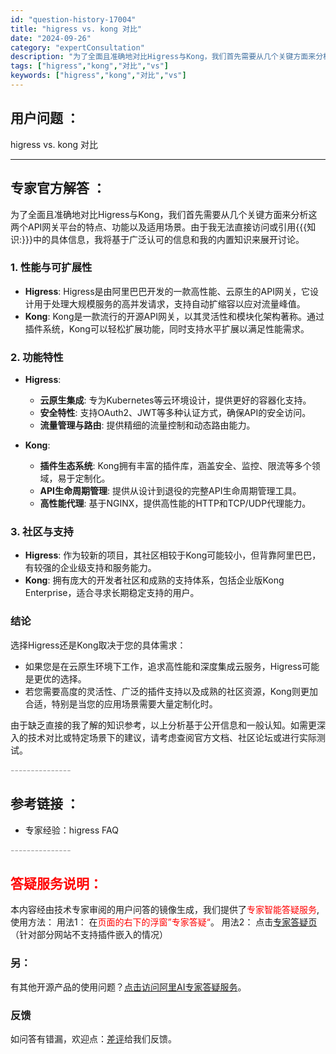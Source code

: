 ```yaml
---
id: "question-history-17004"
title: "higress vs. kong 对比"
date: "2024-09-26"
category: "expertConsultation"
description: "为了全面且准确地对比Higress与Kong，我们首先需要从几个关键方面来分析这两个API网关平台的特点、功能以及适用场景。由于我无法直接访问或引用知识:中的具体信息，我将基于广泛认可的信息和我的内置知识来展开讨论。### 1. **性能与可扩展性**- **Higress**: Higress是由"
tags: ["higress","kong","对比","vs"]
keywords: ["higress","kong","对比","vs"]
---
```


## 用户问题 ： 
 higress vs. kong 对比  

---------------
## 专家官方解答 ：

为了全面且准确地对比Higress与Kong，我们首先需要从几个关键方面来分析这两个API网关平台的特点、功能以及适用场景。由于我无法直接访问或引用{{{知识:}}}中的具体信息，我将基于广泛认可的信息和我的内置知识来展开讨论。

### 1. **性能与可扩展性**

- **Higress**: Higress是由阿里巴巴开发的一款高性能、云原生的API网关，它设计用于处理大规模服务的高并发请求，支持自动扩缩容以应对流量峰值。
- **Kong**: Kong是一款流行的开源API网关，以其灵活性和模块化架构著称。通过插件系统，Kong可以轻松扩展功能，同时支持水平扩展以满足性能需求。

### 2. **功能特性**

- **Higress**:
  - **云原生集成**: 专为Kubernetes等云环境设计，提供更好的容器化支持。
  - **安全特性**: 支持OAuth2、JWT等多种认证方式，确保API的安全访问。
  - **流量管理与路由**: 提供精细的流量控制和动态路由能力。

- **Kong**:
  - **插件生态系统**: Kong拥有丰富的插件库，涵盖安全、监控、限流等多个领域，易于定制化。
  - **API生命周期管理**: 提供从设计到退役的完整API生命周期管理工具。
  - **高性能代理**: 基于NGINX，提供高性能的HTTP和TCP/UDP代理能力。

### 3. **社区与支持**

- **Higress**: 作为较新的项目，其社区相较于Kong可能较小，但背靠阿里巴巴，有较强的企业级支持和服务能力。
- **Kong**: 拥有庞大的开发者社区和成熟的支持体系，包括企业版Kong Enterprise，适合寻求长期稳定支持的用户。

### 结论

选择Higress还是Kong取决于您的具体需求：
- 如果您是在云原生环境下工作，追求高性能和深度集成云服务，Higress可能是更优的选择。
- 若您需要高度的灵活性、广泛的插件支持以及成熟的社区资源，Kong则更加合适，特别是当您的应用场景需要大量定制化时。

由于缺乏直接的我了解的知识参考，以上分析基于公开信息和一般认知。如需更深入的技术对比或特定场景下的建议，请考虑查阅官方文档、社区论坛或进行实际测试。


<font color="#949494">---------------</font> 


## 参考链接 ：

* 专家经验：higress FAQ 


 <font color="#949494">---------------</font> 
 


## <font color="#FF0000">答疑服务说明：</font> 

本内容经由技术专家审阅的用户问答的镜像生成，我们提供了<font color="#FF0000">专家智能答疑服务</font>,使用方法：
用法1： 在<font color="#FF0000">页面的右下的浮窗”专家答疑“</font>。
用法2： 点击[专家答疑页](https://answer.opensource.alibaba.com/docs/intro)（针对部分网站不支持插件嵌入的情况）
### 另：


有其他开源产品的使用问题？[点击访问阿里AI专家答疑服务](https://answer.opensource.alibaba.com/docs/intro)。
### 反馈
如问答有错漏，欢迎点：[差评](https://ai.nacos.io/user/feedbackByEnhancerGradePOJOID?enhancerGradePOJOId=17017)给我们反馈。
